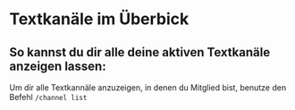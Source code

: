 # Textkanäle im Überbick

## So kannst du dir alle deine aktiven Textkanäle anzeigen lassen:

<deflist>
<def title="Textkanal anzeigen">
Um dir alle Textkannäle anzuzeigen, in denen du Mitglied bist, benutze den Befehl <code>/channel list</code>
</def>
</deflist>
